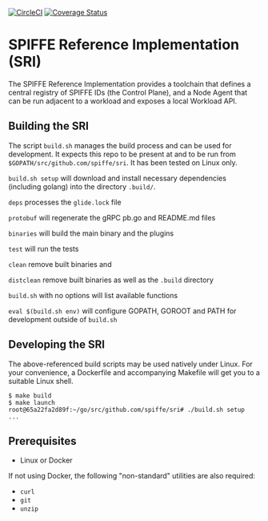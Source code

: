 [![CircleCI](https://circleci.com/gh/spiffe/sri.svg?style=svg&circle-token=1021825e271fad64261d40b55f583c234fa083d4)](https://circleci.com/gh/spiffe/sri)
[![Coverage Status](https://coveralls.io/repos/github/spiffe/sri/badge.svg?t=SrV7ye)](https://coveralls.io/github/spiffe/sri)

# SPIFFE Reference Implementation (SRI)

The SPIFFE Reference Implementation provides a toolchain that defines a central registry of
SPIFFE IDs (the Control Plane), and a Node Agent that can be run adjacent to a workload and
exposes a local Workload API.

## Building the SRI

The script `build.sh` manages the build process and can be used for development. It expects
this repo to be present at and to be run from `$GOPATH/src/github.com/spiffe/sri`. It has
been tested on Linux only.

`build.sh setup` will download and install necessary dependencies (including golang)
into the directory `.build/`.

`deps` processes the `glide.lock` file

`protobuf` will regenerate the gRPC pb.go and README.md files 

`binaries` will build the main binary and the plugins

`test` will run the tests

`clean` remove built binaries and 

`distclean` remove built binaries as well as the `.build` directory

`build.sh` with no options will list available functions

`eval $(build.sh env)` will configure GOPATH, GOROOT and PATH for development outside
of `build.sh`

## Developing the SRI

The above-referenced build scripts may be used natively under Linux. For your convenience,
a Dockerfile and accompanying Makefile will get you to a suitable Linux shell.

```
$ make build
$ make launch
root@65a22fa2d89f:~/go/src/github.com/spiffe/sri# ./build.sh setup
...
```

## Prerequisites

* Linux or Docker

If not using Docker, the following "non-standard" utilities are also required:

* `curl`
* `git`
* `unzip`
